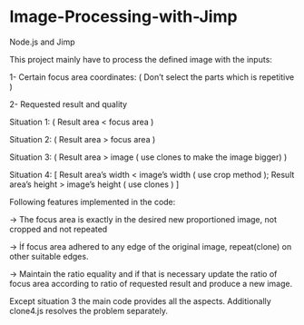 # Image-Processing-with-Jimp
Node.js and Jimp 

This project mainly have to process the defined image with the inputs: 

1- Certain focus area coordinates: ( Don’t select the parts which is repetitive )

2- Requested result and quality

   Situation 1: ( Result area  <  focus area )
   
   Situation 2: ( Result area  > focus area )
   
   Situation 3: ( Result area  >  image ( use clones to make the image bigger) )
   
   Situation 4: [ Result area’s width  <  image’s width ( use crop method ); Result area’s height  > image’s height ( use clones ) ]
   

Following features implemented in the code:

-> The focus area is exactly in the desired new proportioned image, not cropped and not repeated

-> İf focus area adhered to any edge of the original image, repeat(clone) on other suitable edges.

-> Maintain the ratio equality and if that is necessary update the ratio of focus area according to ratio of requested result and produce a new image.



Except situation 3 the main code provides all the aspects. Additionally clone4.js resolves the problem separately.
